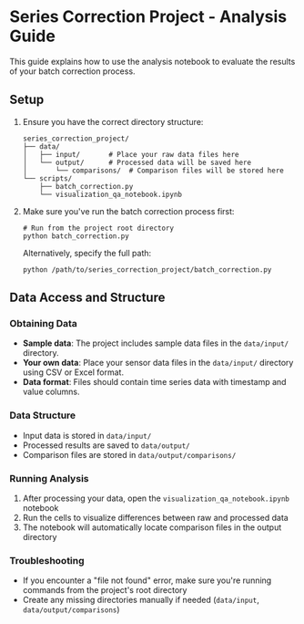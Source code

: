 # Series Correction Project - Analysis Guide

This guide explains how to use the analysis notebook to evaluate the results of your batch correction process.

## Setup

1. Ensure you have the correct directory structure:
   ```
   series_correction_project/
   ├── data/
   │   ├── input/       # Place your raw data files here
   │   └── output/      # Processed data will be saved here
   │       └── comparisons/  # Comparison files will be stored here
   └── scripts/
       ├── batch_correction.py
       └── visualization_qa_notebook.ipynb
   ```

2. Make sure you've run the batch correction process first:
   ```
   # Run from the project root directory
   python batch_correction.py
   ```

   Alternatively, specify the full path:
   ```
   python /path/to/series_correction_project/batch_correction.py
   ```

## Data Access and Structure

### Obtaining Data

- **Sample data**: The project includes sample data files in the `data/input/` directory.
- **Your own data**: Place your sensor data files in the `data/input/` directory using CSV or Excel format.
- **Data format**: Files should contain time series data with timestamp and value columns.

### Data Structure

- Input data is stored in `data/input/`
- Processed results are saved to `data/output/`
- Comparison files are stored in `data/output/comparisons/`

### Running Analysis

1. After processing your data, open the `visualization_qa_notebook.ipynb` notebook
2. Run the cells to visualize differences between raw and processed data
3. The notebook will automatically locate comparison files in the output directory

### Troubleshooting

- If you encounter a "file not found" error, make sure you're running commands from the project's root directory
- Create any missing directories manually if needed (`data/input`, `data/output/comparisons`)
